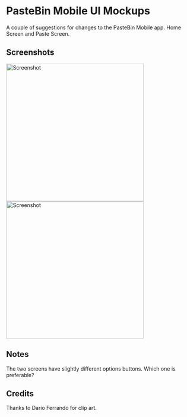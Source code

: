 # PasteBin Mobile UI Mockups

A couple of suggestions for changes to the PasteBin Mobile app. 
Home Screen and Paste Screen.

## Screenshots

<img src='https://imgur.com/8t6QLEc.png' title='Screenshot' width='370' alt='Screenshot' />    <img src='https://imgur.com/Y8pIEmh.png' title='Screenshot' width='370' alt='Screenshot' />


## Notes

The two screens have slightly different options buttons. Which one is preferable?


## Credits

Thanks to Dario Ferrando for clip art.

